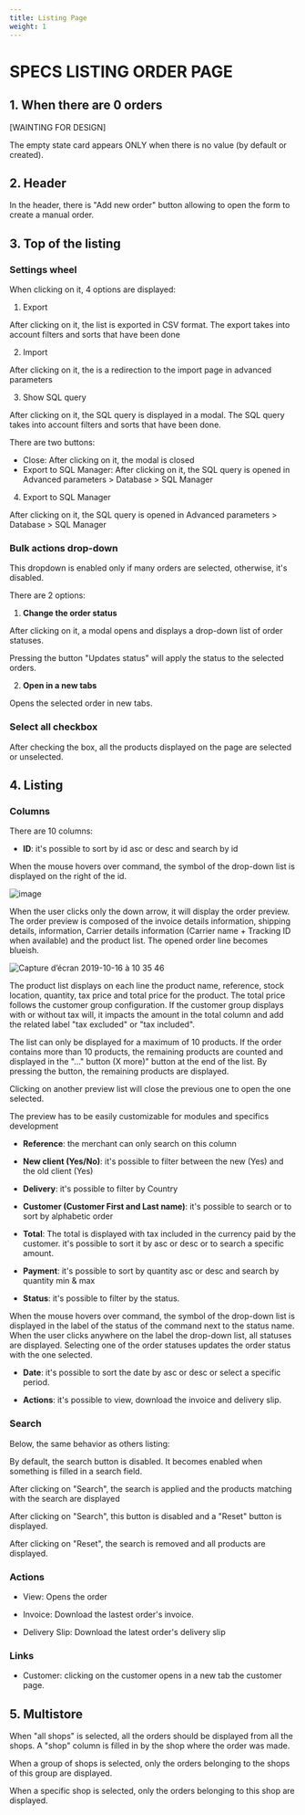 ```yaml
---
title: Listing Page
weight: 1
---
```

# SPECS LISTING ORDER PAGE


## 1.    When there are 0 orders

[WAINTING FOR DESIGN]

The empty state card appears ONLY when there is no value (by default or created).

## 2.    Header

In the header, there is "Add new order" button allowing to open the form to create a manual order.

## 3.    Top of the listing

### Settings wheel
When clicking on it, 4 options are displayed:
1) Export

After clicking on it, the list is exported in CSV format.
The export takes into account filters and sorts that have been done

2) Import

After clicking on it, the is a redirection to the import page in advanced parameters

3) Show SQL query

After clicking on it, the SQL query is displayed in a modal. The SQL query takes into account filters and sorts that have been done.

There are two buttons:
- Close: After clicking on it, the modal is closed
- Export to SQL Manager: After clicking on it, the SQL query is opened in Advanced parameters > Database > SQL Manager

4) Export to SQL Manager

After clicking on it, the SQL query is opened in Advanced parameters > Database > SQL Manager

### Bulk actions drop-down

This dropdown is enabled only if many orders are selected, otherwise, it's disabled.

There are 2 options:

1) **Change the order status**

After clicking on it, a modal opens and displays a drop-down list of order statuses.

Pressing the button "Updates status" will apply the status to the selected orders.

2) **Open in a new tabs**

Opens the selected order in new tabs.

### Select all checkbox

After checking the box, all the products displayed on the page are selected or unselected.

## 4. Listing

### Columns

There are 10 columns:
- **ID**: it's possible to sort by id asc or desc and search by id

When the mouse hovers over command, the symbol of the drop-down list is displayed on the right of the id. 

![image](https://user-images.githubusercontent.com/43613217/63580582-6feb4780-c595-11e9-92c1-50c534e91103.png)

 
When the user clicks only the down arrow, it will display the order preview. The order preview is composed of the invoice details information, shipping details, information, Carrier details information (Carrier name + Tracking ID when available) and the product list. 
The opened order line becomes blueish.

![Capture d’écran 2019-10-16 à 10 35 46](https://user-images.githubusercontent.com/27484094/66902352-d1152180-f000-11e9-8214-5a24c7cc8653.png)

The product list displays on each line the product name, reference, stock location, quantity, tax price and total price for the product.
The total price follows the customer group configuration. If the customer group displays with or without tax will, it impacts the amount in the total column and add the related label "tax excluded" or "tax included".

The list can only be displayed for a maximum of 10 products. 
If the order contains more than 10 products, the remaining products are counted and displayed in the "..." button (X more)" button at the end of the list. 
By pressing the button, the remaining products are displayed.

Clicking on another preview list will close the previous one to open the one selected.

The preview has to be easily customizable for modules and specifics development


- **Reference**: the merchant can only search on this column

- **New client (Yes/No)**: it's possible to filter between the new (Yes) and the old client (Yes)

- **Delivery**: it's possible to filter by Country

- **Customer (Customer First and Last name)**: it's possible to search or to sort by alphabetic order

- **Total**: The total is displayed with tax included in the currency paid by the customer. it's possible to sort it by asc or desc or to search a specific amount.

- **Payment**: it's possible to sort by quantity asc or desc and search by quantity min & max

- **Status**: it's possible to filter by the status.

When the mouse hovers over command, the symbol of the drop-down list is displayed in the label of the status of the command next to the status name.
When the user clicks anywhere on the label the drop-down list, all statuses are displayed.
Selecting one of the order statuses updates the order status with the one selected.

- **Date**: it's possible to sort the date by asc or desc or select a specific period.

- **Actions**: it's possible to view, download the invoice and delivery slip.

### Search

Below, the same behavior as others listing:

By default, the search button is disabled. It becomes enabled when something is filled in a search field.

After clicking on "Search", the search is applied and the products matching with the search are displayed

After clicking on "Search", this button is disabled and a "Reset" button is displayed.

After clicking on "Reset", the search is removed and all products are displayed.

### Actions

- View: Opens the order

- Invoice: Download the lastest order's invoice.

- Delivery Slip: Download the latest order's delivery slip

### Links

- Customer: clicking on the customer opens in a new tab the customer page. 

## 5. Multistore

When "all shops" is selected, all the orders should be displayed from all the shops.  A "shop" column is filled in by the shop where the order was made.

When a group of shops is selected, only the orders belonging to the shops of this group are displayed.

When a specific shop is selected, only the orders belonging to this shop are displayed.
